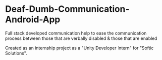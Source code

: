 # Deaf-Dumb-Communication-Android-App
Full stack developed communication help to ease the communication process between those that are verbally disabled &amp; those that are enabled

Created as an internship project as a "Unity Developer Intern" for "Softic Solutions". 
